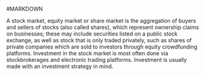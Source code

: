 #MARKDOWN

A stock market, equity market or share market is the aggregation of buyers and sellers of stocks (also called shares), which represent ownership claims on businesses;
these may include securities listed on a public stock exchange, as well as stock that is only traded privately,
such as shares of private companies which are sold to investors through equity crowdfunding platforms.
Investment in the stock market is most often done via stockbrokerages and electronic trading platforms.
Investment is usually made with an investment strategy in mind.
